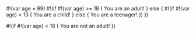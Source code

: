 #!(var age = 99)
#!(if #!(var age) >= 18 {
	You are an adult!
} else {
	#!(if #!(var age) < 13 {
		You are a child!
	} else {
		You are a teenager!
	})
})


#!(if #!(var age) < 18 {
	You are not an adult!
})